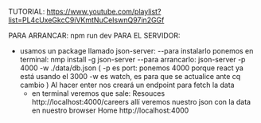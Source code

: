 TUTORIAL: https://www.youtube.com/playlist?list=PL4cUxeGkcC9iVKmtNuCeIswnQ97in2GGf

PARA ARRANCAR: npm run dev
PARA EL SERVIDOR:

- usamos un package llamado json-server:
  --para instalarlo ponemos en terminal: nmp install -g json-server
  --para arrancarlo: json-server -p 4000 -w ./data/db.json
  (
  -p es port: ponemos 4000 porque react ya está usando el 3000
  -w es watch, es para que se actualice ante cq cambio
  )
  Al hacer enter nos creará un endpoint para fetch la data
  - en terminal veremos que sale:
    Resouces
    http://localhost:4000/careers
    allí veremos nuestro json con la data en nuestro browser
    Home
    http://localhost:4000
